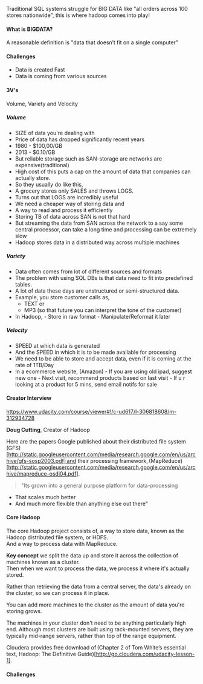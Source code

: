 Traditional SQL systems struggle for BIG DATA like "all orders across 100 stores nationwide", this is where hadoop comes into play! 

#### What is BIGDATA? 

A reasonable definition is "data that doesn’t fit on a single computer" 

#### Challenges
- Data is created Fast 
- Data is coming from various sources 

#### 3V's
Volume, Variety and Velocity

##### Volume
- SIZE of data you're dealing with 
- Price of data has dropped significantly recent years 
- 1980 - $100,00/GB 
- 2013 - $0.10/GB 
- But reliable storage such as SAN-storage are networks are expensive(traditional) 
- High cost of this puts a cap on the amount of data that companies can actually store. 
- So they usually do like this, 
- A grocery stores only SALES and throws LOGS. 
- Turns out that LOGS are incredibly useful 
- We need a cheaper way of storing data and  
- A way to read and process it efficiently 
- Storing TB of data across SAN is not that hard 
- But streaming the data from SAN across the network to a say some central processor, can take a long time and processing can be extremely slow 
- Hadoop stores data in a distributed way across multiple machines 

##### Variety
- Data often comes from lot of different sources and formats 
- The problem with using SQL DBs is that data need to fit into predefined tables. 
- A lot of data these days are unstructured or semi-structured data. 
- Example, you store customer calls as, 
    - TEXT or 
    - MP3 (so that future you can interpret the tone of the customer) 
- In Hadoop, 
      - Store in raw format 
      - Manipulate/Reformat it later  

##### Velocity
- SPEED at which data is generated 
- And the SPEED in which it is to be made available for processing 
- We need to be able to store and accept data, even if it is coming at the rate of 1TB/Day 
- In a ecommerce website, (Amazon) 
      - If you are using old ipad, suggest new one 
      - Next visit, recommend products based on last visit 
      - If u r looking at a product for 5 mins, send email notifs for sale 

#### Creator Interview
https://www.udacity.com/course/viewer#!/c-ud617/l-306818608/m-312934728 

**Doug Cutting**, Creator of Hadoop 

Here are the papers Google published about their distributed file system (GFS)[http://static.googleusercontent.com/media/research.google.com/en/us/archive/gfs-sosp2003.pdf] and their processing framework, (MapReduce)[http://static.googleusercontent.com/media/research.google.com/en/us/archive/mapreduce-osdi04.pdf]. 


>"Its grown into a general purpose platform for data-processing
- That scales much better
- And much more flexible than anything else out there"

#### Core Hadoop
The core Hadoop project consists of, 
 a way to store data, known as the Hadoop distributed file system, or HDFS.  
And a way to process data with MapReduce.  

**Key concept**
we split the data up and store it across the collection of machines known as a cluster.  
Then when we want to process the data, we process it where it's actually stored. 

 
Rather than retrieving the data from a central server, the data's already on the cluster, so we can process it in place. 

 
You can add more machines to the cluster as the amount of data you're storing grows. 

 
The machines in your cluster don't need to be anything particularly high end. Although most clusters are built using rack-mounted servers, they are typically mid-range servers, rather than top of the range equipment. 

 

 Cloudera provides free download of (Chapter 2 of Tom White’s essential text, Hadoop: The Definitive Guide)[http://go.cloudera.com/udacity-lesson-1].

#### Challenges


